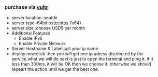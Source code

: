 ### purchase via [vultr](https://my.vultr.com/deploy/)
- server location :seattle
- server type :64bit os([centos](http://blog.csdn.net/lilong_dream/article/details/17081067) 7x64)
- server size :choose USD5 per month
- Additional Features
  <ul>
		<li>Enable IPv6</li>
		<li>Enable Private Network</li>
	</ul>
- Server Hostname & Label:just your ip name
- deploy now:click then you will get one ip adress distributed by the service,what we will do next is just to open the terminal and ping it. If it less than 300ms, it will be OK then we choose it, otherwise we should repeart the action until we 
get the best one.
